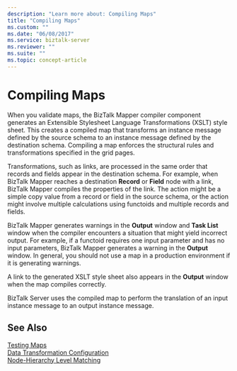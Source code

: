 ```yaml
---
description: "Learn more about: Compiling Maps"
title: "Compiling Maps"
ms.custom: ""
ms.date: "06/08/2017"
ms.service: biztalk-server
ms.reviewer: ""
ms.suite: ""
ms.topic: concept-article
---
```

# Compiling Maps
When you validate maps, the BizTalk Mapper compiler component generates an Extensible Stylesheet Language Transformations (XSLT) style sheet. This creates a compiled map that transforms an instance message defined by the source schema to an instance message defined by the destination schema. Compiling a map enforces the structural rules and transformations specified in the grid pages.  
  
 Transformations, such as links, are processed in the same order that records and fields appear in the destination schema. For example, when BizTalk Mapper reaches a destination **Record** or **Field** node with a link, BizTalk Mapper compiles the properties of the link. The action might be a simple copy value from a record or field in the source schema, or the action might involve multiple calculations using functoids and multiple records and fields.  
  
 BizTalk Mapper generates warnings in the **Output** window and **Task List** window when the compiler encounters a situation that might yield incorrect output. For example, if a functoid requires one input parameter and has no input parameters, BizTalk Mapper generates a warning in the **Output** window. In general, you should not use a map in a production environment if it is generating warnings.  
  
 A link to the generated XSLT style sheet also appears in the **Output** window when the map compiles correctly.  
  
 BizTalk Server uses the compiled map to perform the translation of an input instance message to an output instance message.  
  
## See Also  
 [Testing Maps](../core/testing-maps.md)   
 [Data Transformation Configuration](../core/data-transformation-configuration.md)   
 [Node-Hierarchy Level Matching](../core/node-hierarchy-level-matching.md)
